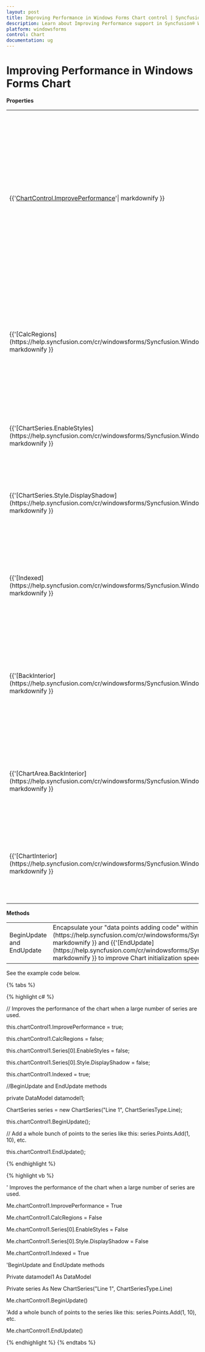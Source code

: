 ```yaml
---
layout: post
title: Improving Performance in Windows Forms Chart control | Syncfusion®
description: Learn about Improving Performance support in Syncfusion® Windows Forms Chart control and more details.
platform: windowsforms
control: Chart
documentation: ug
---
```


# Improving Performance in Windows Forms Chart

**Properties**

<table>
<tr>
<th>
Chart control Property</th><th>
Description</th></tr>
<tr>
<td>

{{'[ChartControl.ImprovePerformance](https://help.syncfusion.com/cr/windowsforms/Syncfusion.Windows.Forms.Chart.ChartControl.html#Syncfusion_Windows_Forms_Chart_ChartControl_ImprovePerformance)'| markdownify }}

</td>
<td>
Instructs the chart to calculate the axes ranges only before painting and not at every series adding or moving. Performance of a Chart with large number of series will be improved significantly, if this property is enabled. By default this property is false.</td></tr>
<tr>
<td>
{{'[CalcRegions](https://help.syncfusion.com/cr/windowsforms/Syncfusion.Windows.Forms.Chart.ChartControl.html#Syncfusion_Windows_Forms_Chart_ChartControl_CalcRegions)'| markdownify }}</td><td>
This property controls the Tooltips, AutoHighlighting properties and RegionHit events. If these properties and events are not used, this property can be set to false for better performance. Default value of this property is true.</td></tr>
<tr>
<td>
{{'[ChartSeries.EnableStyles](https://help.syncfusion.com/cr/windowsforms/Syncfusion.Windows.Forms.Chart.ChartSeries.html#Syncfusion_Windows_Forms_Chart_ChartSeries_EnableStyles)'| markdownify }}
</td><td>
Disabling this property will disable the point symbols and point text which speeds up the chart.</td></tr>
<tr>
<td>
{{'[ChartSeries.Style.DisplayShadow](https://help.syncfusion.com/cr/windowsforms/Syncfusion.Windows.Forms.Chart.ChartStyleInfo.html#Syncfusion_Windows_Forms_Chart_ChartStyleInfo_DisplayShadow)'| markdownify }}</td><td>
Setting this property to false will not render the series with shadow, which will increase the speed of the chart. By default this property is set to false.</td></tr>
<tr>
<td>
{{'[Indexed](https://help.syncfusion.com/cr/windowsforms/Syncfusion.Windows.Forms.Chart.ChartControl.html#Syncfusion_Windows_Forms_Chart_ChartControl_Indexed)'| markdownify }}
</td><td>
The chart renders faster if the series is not indexed. This of course, may or may not be possible in all cases. By default this property is false.</td></tr>
<tr>
<td>
{{'[BackInterior](https://help.syncfusion.com/cr/windowsforms/Syncfusion.Windows.Forms.Chart.ChartControl.html#Syncfusion_Windows_Forms_Chart_ChartControl_BackInterior)'| markdownify }}
</td><td>
The background style for the Chart control is specified using this property and if this property is not set with gradient or pattern style, will help improve the performance of the chart.</td></tr>
<tr>
<td>
{{'[ChartArea.BackInterior](https://help.syncfusion.com/cr/windowsforms/Syncfusion.Windows.Forms.Chart.ChartArea.html#Syncfusion_Windows_Forms_Chart_ChartArea_BackInterior)'| markdownify }}
</td><td>
This property sets the back color for the chart area. If not set with gradient or pattern style, will help improve the performance of the chart.</td></tr>
<tr>
<td>
{{'[ChartInterior](https://help.syncfusion.com/cr/windowsforms/Syncfusion.Windows.Forms.Chart.ChartControl.html#Syncfusion_Windows_Forms_Chart_ChartControl_ChartInterior)'| markdownify }}
</td><td>
This property fills the chart interior. If this property is not set with gradient or pattern style, will improve the performance of the chart.</td></tr>
</tr>
</table>

**Methods**

<table>
<tr>
<td>
BeginUpdate and EndUpdate
</td>
<td>
Encapsulate your "data points adding code" within {{'[BeginUpdate](https://help.syncfusion.com/cr/windowsforms/Syncfusion.Windows.Forms.Chart.ChartControl.html#Syncfusion_Windows_Forms_Chart_ChartControl_BeginUpdate)'| markdownify }} and {{'[EndUpdate](https://help.syncfusion.com/cr/windowsforms/Syncfusion.Windows.Forms.Chart.ChartControl.html#Syncfusion_Windows_Forms_Chart_ChartControl_EndUpdate)'| markdownify }} to improve Chart initialization speed. 
</td>
</tr>
</table>

See the example code below.

{% tabs %}  

{% highlight c# %}

// Improves the performance of the chart when a large number of series are used.

this.chartControl1.ImprovePerformance = true;

this.chartControl1.CalcRegions = false;

this.chartControl1.Series[0].EnableStyles = false;

this.chartControl1.Series[0].Style.DisplayShadow = false;

this.chartControl1.Indexed = true;

//BeginUpdate and EndUpdate methods

private DataModel datamodel1;

ChartSeries series = new ChartSeries("Line 1", ChartSeriesType.Line);

this.chartControl1.BeginUpdate();

// Add a whole bunch of points to the series like this: series.Points.Add(1, 10), etc.

this.chartControl1.EndUpdate();

{% endhighlight %}

{% highlight vb %}

' Improves the performance of the chart when a large number of series are used.

Me.chartControl1.ImprovePerformance = True

Me.chartControl1.CalcRegions = False

Me.chartControl1.Series[0].EnableStyles = False

Me.chartControl1.Series[0].Style.DisplayShadow = False

Me.chartControl1.Indexed = True

'BeginUpdate and EndUpdate methods

Private datamodel1 As DataModel

Private series As New ChartSeries("Line 1", ChartSeriesType.Line)

Me.chartControl1.BeginUpdate()

'Add a whole bunch of points to the series like this: series.Points.Add(1, 10), etc.

Me.chartControl1.EndUpdate()

{% endhighlight %}
{% endtabs %}
